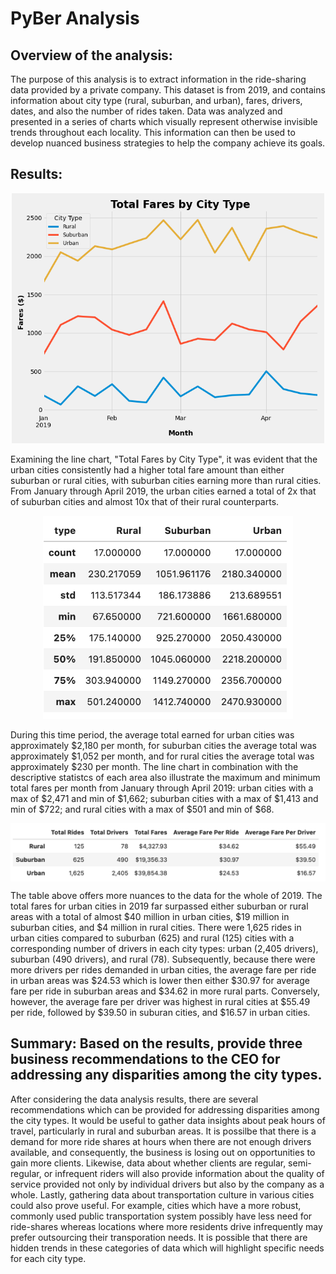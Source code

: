 # PyBer Analysis
## Overview of the analysis:
The purpose of this analysis is to extract information in the ride-sharing data provided by a private company. This dataset is from 2019, and contains information about city type (rural, suburban, and urban), fares, drivers, dates, and also the number of rides taken. Data was analyzed and presented in a series of charts which visually represent otherwise invisible trends throughout each locality. This information can then be used to develop nuanced business strategies to help the company achieve its goals. 

## Results:
<p align="center">
<img src="https://github.com/Shelka4444/PyBer_Analysis/blob/main/Analysis/PyBer_Fare_Summary.png" alt="Ride Share Chart" width=500>  
</p>
Examining the line chart, "Total Fares by City Type", it was evident that the urban cities consistently had a higher total fare amount than either suburban or rural cities, with suburban cities earning more than rural cities. From January through April 2019, the urban cities earned a total of 2x that of suburban cities and almost 10x that of their rural counterparts. 

<p align="center">
<img src="https://github.com/Shelka4444/PyBer_Analysis/blob/main/Analysis/Fares_stats.png" alt="Statistics for Total Fares" width=400>  
</p>
During this time period, the average total earned for urban cities was approximately $2,180 per month, for suburban cities the average total was approximately $1,052 per month, and for rural cities the average total was approximately $230 per month. The line chart in combination with the descriptive statistcs of each area also illustrate the maximum and minimum total fares per month from January through April 2019: urban cities with a max of $2,471 and min of $1,662; suburban cities with a max of $1,413 and min of $722; and rural cities with a max of $501 and min of $68.

<p align="center">
<img src= "https://github.com/Shelka4444/PyBer_Analysis/blob/main/Analysis/Ride%20share%20df.png" alt="Ride Share Table" width=750 align="center">
</p>
The table above offers more nuances to the data for the whole of 2019. The total fares for urban cities in 2019 far surpassed either suburban or rural areas with a total of almost $40 million in urban cities, $19 million in suburban cities, and $4 million in rural cities. There were 1,625 rides in urban cities compared to suburban (625) and rural (125) cities with a corresponding number of drivers in each city types: urban (2,405 drivers), suburban (490 drivers), and rural (78). Subsequently, because there were more drivers per rides demanded in urban cities, the average fare per ride in urban areas was $24.53 which is lower then either $30.97 for average fare per ride in suburban areas and $34.62 in more rural parts. Conversely, however, the average fare per driver was highest in rural cities at $55.49 per ride, followed by $39.50 in suburan cities, and $16.57 in urban cities.
                                                                                                                 
## Summary: Based on the results, provide three business recommendations to the CEO for addressing any disparities among the city types.
After considering the data analysis results, there are several recommendations which can be provided for addressing disparities among the city types. It would be useful to gather data insights about peak hours of travel, particularly in rural and suburban areas. It is possilbe that there is a demand for more ride shares at hours when there are not enough drivers available, and consequently, the business is losing out on opportunities to gain more clients. Likewise, data about whether clients are regular, semi-regular, or infrequent riders will also provide information about the quality of service provided not only by individual drivers but also by the company as a whole. Lastly, gathering data about transportation culture in various cities could also prove useful. For example, cities which have a more robust, commonly used public transportation system possibly have less need for ride-shares whereas locations where more residents drive infrequently may prefer outsourcing their transporation needs. It is possible that there are hidden trends in these categories of data which will highlight specific needs for each city type.

